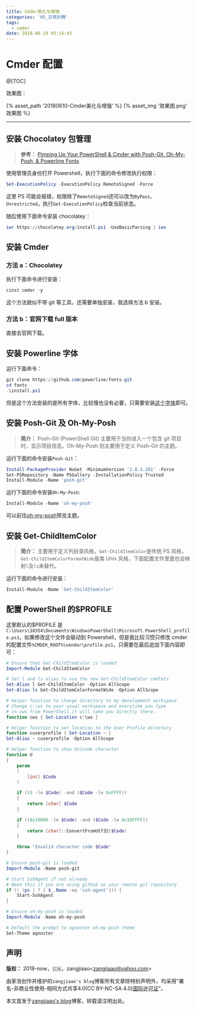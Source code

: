 ```yaml
---
title: Cmder美化与增强
categories: '05_日常折腾'
tags:
  - cmder
date: 2018-06-10 03:14:43
---
```


# Cmder 配置

@[TOC]

效果图：

{% asset_path '20180610-Cmder美化与增强' %}
{% asset_img '效果图.png' 效果图 %}

---

## 安装 Chocolatey 包管理

> **参考：** [Pimping Up Your PowerShell & Cmder with Posh-Git, Oh-My-Posh, & Powerline Fonts](https://gist.github.com/jchandra74/5b0c94385175c7a8d1cb39bc5157365e)

使用管理员身份打开 Powershell，执行下面的命令修改执行权限：

```powershell
Set-ExecutionPolicy -ExecutionPolicy RemoteSigned -Force
```

这里 PS 可能会报错，权限除了`RemoteSigned`还可以改为`ByPass`、`Unrestricted`，执行`Get-ExecutionPolicy`检查当前状态。

随后使用下面命令安装 chocolatey：

```powershell
iwr https://chocolatey.org/install.ps1 -UseBasicParsing | iex
```

## 安装 Cmder

### 方法 a：Chocolatey

执行下面命令进行安装：

```powershell
cinst cmder -y
```

这个方法貌似不带 git 等工具，还需要单独安装，我选择方法 b 安装。

### 方法 b：官网下载 full 版本

直接去官网下载。

## 安装 Powerline 字体

运行下面命令：

```powershell
git clone https://github.com/powerline/fonts.git
cd fonts
.\install.ps1
```

但是这个方法安装的是所有字体，比较慢也没有必要，只需要安装[这个字体](https://raw.githubusercontent.com/powerline/fonts/master/Meslo%20Slashed/Meslo%20LG%20M%20Regular%20for%20Powerline.ttf)即可。

## 安装 Posh-Git 及 Oh-My-Posh

> **简介：** Posh-Git (PowerShell Git) 主要用于当你进入一个包含 git 项目时，显示项目信息。Oh-My-Posh 则主要用于定义 Posh-Git 的主题。

运行下面的命令安装`Posh-Git`：

```powershell
Install-PackageProvider NuGet -MinimumVersion '2.8.5.201' -Force
Set-PSRepository -Name PSGallery -InstallationPolicy Trusted
Install-Module -Name 'posh-git'
```

运行下面的命令安装`Oh-My-Posh`:

```powershell
Install-Module -Name 'oh-my-posh'
```

可以前往[oh-my-posh](https://github.com/JanDeDobbeleer/oh-my-posh)预览主题。

## 安装 Get-ChildItemColor

> **简介：** 主要用于定义列目录风格，`Get-ChildItemColor`是传统 PS 风格，`Get-ChildItemColorFormatWide`是类 Unix 风格，下面配置文件里面也会映射`l`及`ls`来替代。

运行下面的命令进行安装：

```powershell
Install-Module -Name 'Get-ChildItemColor'
```

## 配置 PowerShell 的$PROFILE

这里默认的$PROFILE 是`C:\Users\18354\Documents\WindowsPowerShell\Microsoft.PowerShell_profile.ps1`，如果修改这个文件会联动到 Powershell，但是我比较习惯只修改 cmder 的配置文件`%CMDER_ROOT%\vendor\profile.ps1`，只需要在最后追加下面内容即可：

```powershell
# Ensure that Get-ChildItemColor is loaded
Import-Module Get-ChildItemColor

# Set l and ls alias to use the new Get-ChildItemColor cmdlets
Set-Alias l Get-ChildItemColor -Option AllScope
Set-Alias ls Get-ChildItemColorFormatWide -Option AllScope

# Helper function to change directory to my development workspace
# Change c:\ws to your usual workspace and everytime you type
# in cws from PowerShell it will take you directly there.
function cws { Set-Location c:\ws }

# Helper function to set location to the User Profile directory
function cuserprofile { Set-Location ~ }
Set-Alias ~ cuserprofile -Option AllScope

# Helper function to show Unicode character
function U
{
    param
    (
        [int] $Code
    )

    if ((0 -le $Code) -and ($Code -le 0xFFFF))
    {
        return [char] $Code
    }

    if ((0x10000 -le $Code) -and ($Code -le 0x10FFFF))
    {
        return [char]::ConvertFromUtf32($Code)
    }

    throw "Invalid character code $Code"
}

# Ensure posh-git is loaded
Import-Module -Name posh-git

# Start SshAgent if not already
# Need this if you are using github as your remote git repository
if (! (ps | ? { $_.Name -eq 'ssh-agent'})) {
    Start-SshAgent
}

# Ensure oh-my-posh is loaded
Import-Module -Name oh-my-posh

# Default the prompt to agnoster oh-my-posh theme
Set-Theme agnoster
```

## 声明

**版权：** 2018-now，:cn:，zangjiaao\<zangjiaao@yahoo.com>

由家浩创作并维护的`zangjiaao's blog`博客所有文章除特别声明外，均采用"署名-非商业性使用-相同方式共享4.0(CC BY-NC-SA 4.0)[国际许可证](https://creativecommons.org/licenses/by-nc-sa/4.0/deed.zh)"。

本文首发于[zangjiaao's blog](https://blog.zangjiaao.cn/)博客，转载请注明出处。